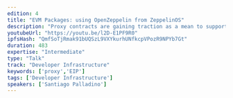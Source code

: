 ```yaml
---
edition: 4
title: "EVM Packages: using OpenZeppelin from ZeppelinOS"
description: "Proxy contracts are gaining traction as a mean to support upgradeability, reduce deployment gas costs, and share on-chain libraries. In this talk, we'll quickly review: -The minimal proxy contract, being formalised as EIP 1167 -The transparent upgradeability proxy, in use in ZeppelinOS -And the vtable proxy contract, which enables new development patterns"
youtubeUrl: "https://youtu.be/l2D-E1PF9R0"
ipfsHash: "QmfSoTjRmak91bUQSzL9VXYkurhUNfkcpVPozR9NPYb7Gt"
duration: 483
expertise: "Intermediate"
type: "Talk"
track: "Developer Infrastructure"
keywords: ['proxy','EIP']
tags: ['Developer Infrastructure']
speakers: ['Santiago Palladino']
---
```

